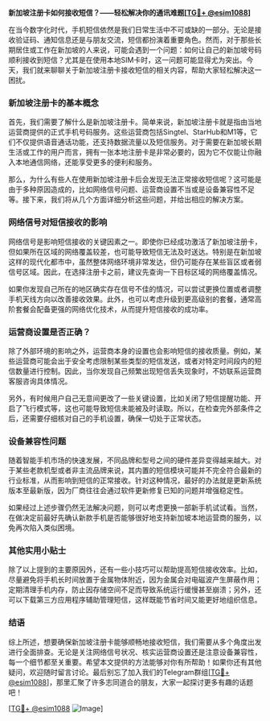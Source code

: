 **新加坡注册卡如何接收短信？——轻松解决你的通讯难题[[TG💪+ @esim1088](https://t.me/s/esim1088)]**

在当今数字化时代，手机短信依然是我们日常生活中不可或缺的一部分。无论是接收验证码、通知信息还是与朋友交流，短信都扮演着重要角色。然而，对于那些长期居住或工作在新加坡的人来说，可能会遇到一个问题：如何让自己的新加坡号码顺利接收到短信？尤其是在使用本地SIM卡时，这一问题可能显得尤为突出。今天，我们就来聊聊关于新加坡注册卡接收短信的相关内容，帮助大家轻松解决这一困扰。

### 新加坡注册卡的基本概念

首先，我们需要了解什么是新加坡注册卡。简单来说，新加坡注册卡就是指由当地运营商提供的正式手机号码服务。这些运营商包括Singtel、StarHub和M1等，它们不仅提供语音通话功能，还支持数据流量以及短信服务。对于需要在新加坡长期生活或工作的用户而言，拥有一张本地注册卡是非常必要的，因为它不仅能让你融入本地通信网络，还能享受更多的便利和服务。

那么，为什么有些人在使用新加坡注册卡后会发现无法正常接收短信呢？这可能是由于多种原因造成的，比如网络信号问题、运营商设置不当或是设备兼容性不足等。接下来，我们将从几个方面详细分析这些问题，并给出相应的解决方案。

### 网络信号对短信接收的影响

网络信号是影响短信接收的关键因素之一。即使你已经成功激活了新加坡注册卡，但如果所在区域的网络覆盖较差，也可能导致短信无法及时送达。特别是在新加坡这样的现代化都市中，虽然整体网络环境非常发达，但仍可能存在某些盲区或者弱信号区域。因此，在选择注册卡之前，建议先查询一下目标区域的网络覆盖情况。

如果你发现自己所在的地区确实存在信号不佳的情况，可以尝试更换位置或者调整手机天线方向以改善接收效果。此外，也可以考虑升级到更高级别的套餐，通常高阶套餐会配备更强的网络优化技术，从而提升短信接收的成功率。

### 运营商设置是否正确？

除了外部环境的影响之外，运营商本身的设置也会影响短信的接收质量。例如，某些运营商可能会出于安全考虑限制某些类型的短信发送，或者对特定时间段内的短信数量进行控制。因此，当你发现自己频繁出现短信丢失现象时，不妨联系运营商客服咨询具体情况。

另外，有时候用户自己无意间更改了一些关键设置，比如关闭了短信提醒功能、开启了飞行模式等，这也可能导致短信未能被及时读取。所以，在检查完外部条件之后，还需要仔细核对自己的手机设置，确保一切处于正常状态。

### 设备兼容性问题

随着智能手机市场的快速发展，不同品牌和型号之间的硬件差异变得越来越大。对于某些老款机型或者非主流品牌来说，其内置的短信模块可能并不完全符合最新的行业标准，从而影响到短信的正常接收。针对这种情况，最好的办法就是更新系统版本至最新版，因为厂商往往会通过软件更新修复已知的问题并增强稳定性。

如果经过上述步骤仍然无法解决问题，则可以考虑更换一部新手机试试看。当然，在做决定前最好先确认新款手机是否能够很好地支持新加坡本地运营商的服务，以免再次陷入类似困境。

### 其他实用小贴士

除了以上提到的主要原因外，还有一些小技巧可以帮助提高短信接收效率。比如，尽量避免将手机长时间放置于金属物体附近，因为金属会对电磁波产生屏蔽作用；定期清理手机内存，防止因存储空间不足而导致系统运行缓慢甚至崩溃；另外，还可以下载第三方应用程序辅助管理短信，这样既能节省时间又能更好地组织信息。

### 结语

综上所述，想要确保新加坡注册卡能够顺畅地接收短信，我们需要从多个角度出发进行全面排查。无论是关注网络信号状况、核实运营商设置还是注意设备兼容性，每一个细节都至关重要。希望本文提供的方法能够对你有所帮助！如果你还有其他疑问，欢迎随时留言讨论。最后别忘了加入我们的Telegram群组[[TG💪+ @esim1088](https://t.me/s/esim1088)]，那里汇聚了许多志同道合的朋友，大家一起探讨更多有趣的话题吧！

[[TG💪+ @esim1088](https://t.me/s/esim1088) ![Image](https://i.postimg.cc/4NQfJmqS/Snipaste-2025-05-13-00-14-12.png)]